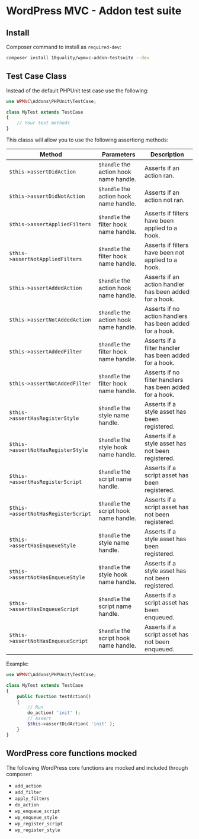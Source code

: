 # WordPress MVC - Addon test suite

## Install

Composer command to install as `required-dev`:
```bash
composer install 10quality/wpmvc-addon-testsuite --dev
```

## Test Case Class

Instead of the default PHPUnit test case use the following:
```php
use WPMVC\Addons\PHPUnit\TestCase;

class MyTest extends TestCase
{
    // Your test methods
}
```

This classs will allow you to use the following assertiong methods:

| Method | Parameters | Description |
| --- | --- | --- |
| `$this->assertDidAction` | `$handle` the action hook name handle. | Asserts if an action ran. |
| `$this->assertDidNotAction` | `$handle` the action hook name handle. | Asserts if an action not ran. |
| `$this->assertAppliedFilters` | `$handle` the filter hook name handle. | Asserts if filters have been applied to a hook. |
| `$this->assertNotAppliedFilters` | `$handle` the filter hook name handle. | Asserts if filters have been not applied to a hook. 
| `$this->assertAddedAction` | `$handle` the action hook name handle. | Asserts if an action handler has been added for a hook. |
| `$this->assertNotAddedAction` | `$handle` the action hook name handle. | Asserts if no action handlers has been added for a hook. |
| `$this->assertAddedFilter` | `$handle` the filter hook name handle. | Asserts if a filter handler has been added for a hook. |
| `$this->assertNotAddedFilter` | `$handle` the filter hook name handle. | Asserts if no filter handlers has been added for a hook. |
| `$this->assertHasRegisterStyle` | `$handle` the style name handle. | Asserts if a style asset has been registered. |
| `$this->assertNotHasRegisterStyle` | `$handle` the style hook name handle. | Asserts if a style asset has not been registered. |
| `$this->assertHasRegisterScript` | `$handle` the script name handle. | Asserts if a script asset has been registered. |
| `$this->assertNotHasRegisterScript` | `$handle` the script hook name handle. | Asserts if a script asset has not been registered. |
| `$this->assertHasEnqueueStyle` | `$handle` the style name handle. | Asserts if a style asset has been registered. |
| `$this->assertNotHasEnqueueStyle` | `$handle` the style hook name handle. | Asserts if a style asset has not been registered. |
| `$this->assertHasEnqueueScript` | `$handle` the script name handle. | Asserts if a script asset has been enqueued. |
| `$this->assertNotHasEnqueueScript` | `$handle` the script hook name handle. | Asserts if a script asset has not been enqueued. |

Example:
```php
use WPMVC\Addons\PHPUnit\TestCase;

class MyTest extends TestCase
{
    public function testAction()
    {
        // Run
        do_action( 'init' );
        // Assert
        $this->assertDidAction( 'init' );
    }
}
```

## WordPress core functions mocked

The following WordPress core functions are mocked and included through composer:

* `add_action`
* `add_filter`
* `apply_filters`
* `do_action`
* `wp_enqueue_script`
* `wp_enqueue_style`
* `wp_register_script`
* `wp_register_style`